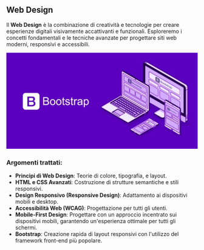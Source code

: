 ## Web Design

Il **Web Design** è la combinazione di creatività e tecnologie per creare esperienze digitali visivamente accattivanti e funzionali. Esploreremo i concetti fondamentali e le tecniche avanzate per progettare siti web moderni, responsivi e accessibili.

![Cover](https://github.com/henry8913/3_Web-Design-CH5/blob/main/img/cover.jpg)

### Argomenti trattati:
- **Principi di Web Design**: Teorie di colore, tipografia, e layout.
- **HTML e CSS Avanzati**: Costruzione di strutture semantiche e stili responsivi.
- **Design Responsivo (Responsive Design)**: Adattamento ai dispositivi mobili e desktop.
- **Accessibilità Web (WCAG)**: Progettazione per tutti gli utenti.
- **Mobile-First Design**: Progettare con un approccio incentrato sui dispositivi mobili, garantendo un'esperienza ottimale per tutti gli schermi.
- **Bootstrap**: Creazione rapida di layout responsivi con l'utilizzo del framework front-end più popolare.
